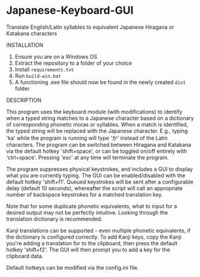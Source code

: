 # Japanese-Keyboard-GUI
Translate English/Latin syllables to equivalent Japanese Hiragana or Katakana characters

INSTALLATION
1. Ensure you are on a Windows OS
2. Extract the repository to a folder of your choice
3. Install `requirements.txt`
4. Run `build-win.bat`
5. A functioning .exe file should now be found in the newly created `dist` folder

DESCRIPTION

This program uses the keyboard module (with modifications) to identify when a typed string matches to a Japanese character based on a dictionary of corresponding phonetic moras or syllables. When a match is identified, the typed string will be replaced with the Japanese character. E.g., typing 'ka' while the program is running will type 'か' instead of the Latin characters. The program can be switched between Hiragana and Katakana via the default hotkey 'shift+space', or can be toggled on/off entirely with 'ctrl+space'. Pressing 'esc' at any time will terminate the program. 

The program suppresses physical keystrokes, and includes a GUI to display what you are currently typing. The GUI can be enabled/disabled with the default hotkey 'shift+f1'. Queued keystrokes will be sent after a configurable delay (default 10 seconds), whereafter the script will call an appropriate number of backspace keystrokes for a matched translation key.

Note that for some duplicate phonetic equivalents, what to input for a desired output may not be perfectly intuitive. Looking through the translation dictionary is recommended. 

Kanji translations can be supported - even multiple phonetic equivalents, if the dictionary is configured correctly. To add Kanji keys, copy the Kanji you're adding a translation for to the clipboard, then press the default hotkey 'shift+f2'. The GUI will then prompt you to add a key for the clipboard data.

Default hotkeys can be modified via the config.ini file.

